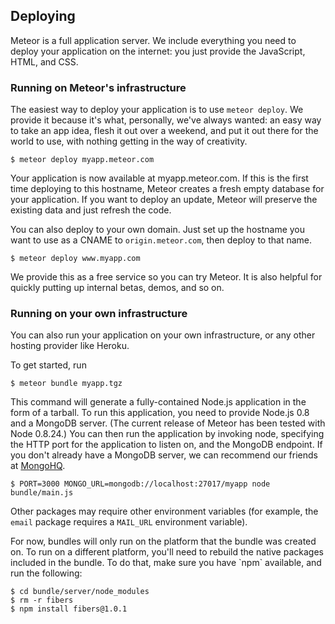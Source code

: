 <h2 id="deploying">Deploying</h2>

Meteor is a full application server.  We include everything you need
to deploy your application on the internet: you just provide the JavaScript,
HTML, and CSS.

<h3 class="nosection">Running on Meteor's infrastructure</h3>

The easiest way to deploy your application is to use `meteor
deploy`.  We provide it because it's what, personally, we've always
wanted: an easy way to take an app idea, flesh it out over a weekend,
and put it out there for the world to use, with nothing getting in the
way of creativity.

    $ meteor deploy myapp.meteor.com

Your application is now available at myapp.meteor.com.  If
this is the first time deploying to this hostname, Meteor creates a
fresh empty database for your application.  If you want to deploy an
update, Meteor will preserve the existing data and just refresh the
code.

You can also deploy to your own domain.  Just set up the hostname you
want to use as a CNAME to `origin.meteor.com`,
then deploy to that name.

    $ meteor deploy www.myapp.com

We provide this as a free service so you can try Meteor.  It is also
helpful for quickly putting up internal betas, demos, and so on.

<h3 class="nosection">Running on your own infrastructure</h3>

You can also run your application on your own infrastructure, or any
other hosting provider like Heroku.

To get started, run

    $ meteor bundle myapp.tgz

This command will generate a fully-contained Node.js application in the form of
a tarball.  To run this application, you need to provide Node.js 0.8 and a
MongoDB server.  (The current release of Meteor has been tested with Node
0.8.24.) You can then run the application by invoking node, specifying the HTTP
port for the application to listen on, and the MongoDB endpoint.  If you don't
already have a MongoDB server, we can recommend our friends at
[MongoHQ](http://mongohq.com).

    $ PORT=3000 MONGO_URL=mongodb://localhost:27017/myapp node bundle/main.js

Other packages may require other environment variables (for example, the `email`
package requires a `MAIL_URL` environment variable).

<div class="warning">
For now, bundles will only run on the platform that the bundle was
created on.  To run on a different platform, you'll need to rebuild
the native packages included in the bundle.  To do that, make sure you
have `npm` available, and run the following:

    $ cd bundle/server/node_modules
    $ rm -r fibers
    $ npm install fibers@1.0.1
</div>
